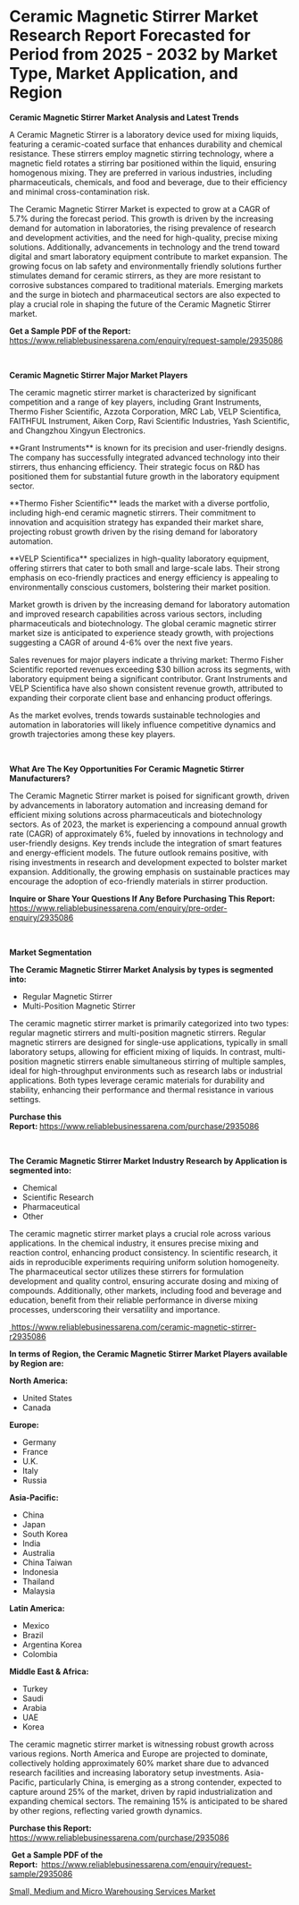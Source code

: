 <p><h1>Ceramic Magnetic Stirrer Market Research Report Forecasted for Period from 2025 -  2032 by Market Type, Market Application, and Region</h1></p><p><strong>Ceramic Magnetic Stirrer Market Analysis and Latest Trends</strong></p>
<p><p>A Ceramic Magnetic Stirrer is a laboratory device used for mixing liquids, featuring a ceramic-coated surface that enhances durability and chemical resistance. These stirrers employ magnetic stirring technology, where a magnetic field rotates a stirring bar positioned within the liquid, ensuring homogenous mixing. They are preferred in various industries, including pharmaceuticals, chemicals, and food and beverage, due to their efficiency and minimal cross-contamination risk.</p><p>The Ceramic Magnetic Stirrer Market is expected to grow at a CAGR of 5.7% during the forecast period. This growth is driven by the increasing demand for automation in laboratories, the rising prevalence of research and development activities, and the need for high-quality, precise mixing solutions. Additionally, advancements in technology and the trend toward digital and smart laboratory equipment contribute to market expansion. The growing focus on lab safety and environmentally friendly solutions further stimulates demand for ceramic stirrers, as they are more resistant to corrosive substances compared to traditional materials. Emerging markets and the surge in biotech and pharmaceutical sectors are also expected to play a crucial role in shaping the future of the Ceramic Magnetic Stirrer market.</p></p>
<p><strong>Get a Sample PDF of the Report:&nbsp;</strong> <a href="https://www.reliablebusinessarena.com/enquiry/request-sample/2935086?utm_campaign=3461&utm_medium=2&utm_source=Github&utm_content=ia&utm_term=14032025&utm_id=ceramic-magnetic-stirrer">https://www.reliablebusinessarena.com/enquiry/request-sample/2935086</a></p>
<p>&nbsp;</p>
<p><strong>Ceramic Magnetic Stirrer Major Market Players</strong></p>
<p><p>The ceramic magnetic stirrer market is characterized by significant competition and a range of key players, including Grant Instruments, Thermo Fisher Scientific, Azzota Corporation, MRC Lab, VELP Scientifica, FAITHFUL Instrument, Aiken Corp, Ravi Scientific Industries, Yash Scientific, and Changzhou Xingyun Electronics. </p><p>**Grant Instruments** is known for its precision and user-friendly designs. The company has successfully integrated advanced technology into their stirrers, thus enhancing efficiency. Their strategic focus on R&D has positioned them for substantial future growth in the laboratory equipment sector.</p><p>**Thermo Fisher Scientific** leads the market with a diverse portfolio, including high-end ceramic magnetic stirrers. Their commitment to innovation and acquisition strategy has expanded their market share, projecting robust growth driven by the rising demand for laboratory automation.</p><p>**VELP Scientifica** specializes in high-quality laboratory equipment, offering stirrers that cater to both small and large-scale labs. Their strong emphasis on eco-friendly practices and energy efficiency is appealing to environmentally conscious customers, bolstering their market position.</p><p>Market growth is driven by the increasing demand for laboratory automation and improved research capabilities across various sectors, including pharmaceuticals and biotechnology. The global ceramic magnetic stirrer market size is anticipated to experience steady growth, with projections suggesting a CAGR of around 4-6% over the next five years.</p><p>Sales revenues for major players indicate a thriving market: Thermo Fisher Scientific reported revenues exceeding $30 billion across its segments, with laboratory equipment being a significant contributor. Grant Instruments and VELP Scientifica have also shown consistent revenue growth, attributed to expanding their corporate client base and enhancing product offerings.</p><p>As the market evolves, trends towards sustainable technologies and automation in laboratories will likely influence competitive dynamics and growth trajectories among these key players.</p></p>
<p>&nbsp;</p>
<p><strong>What Are The Key Opportunities For Ceramic Magnetic Stirrer Manufacturers?</strong></p>
<p><p>The Ceramic Magnetic Stirrer market is poised for significant growth, driven by advancements in laboratory automation and increasing demand for efficient mixing solutions across pharmaceuticals and biotechnology sectors. As of 2023, the market is experiencing a compound annual growth rate (CAGR) of approximately 6%, fueled by innovations in technology and user-friendly designs. Key trends include the integration of smart features and energy-efficient models. The future outlook remains positive, with rising investments in research and development expected to bolster market expansion. Additionally, the growing emphasis on sustainable practices may encourage the adoption of eco-friendly materials in stirrer production.</p></p>
<p><strong>Inquire or Share Your Questions If Any Before Purchasing This Report:</strong> <a href="https://www.reliablebusinessarena.com/enquiry/pre-order-enquiry/2935086?utm_campaign=3461&utm_medium=2&utm_source=Github&utm_content=ia&utm_term=14032025&utm_id=ceramic-magnetic-stirrer">https://www.reliablebusinessarena.com/enquiry/pre-order-enquiry/2935086</a></p>
<p>&nbsp;</p>
<p><strong>Market Segmentation</strong></p>
<p><strong>The Ceramic Magnetic Stirrer Market Analysis by types is segmented into:</strong></p>
<p><ul><li>Regular Magnetic Stirrer</li><li>Multi-Position Magnetic Stirrer</li></ul></p>
<p><p>The ceramic magnetic stirrer market is primarily categorized into two types: regular magnetic stirrers and multi-position magnetic stirrers. Regular magnetic stirrers are designed for single-use applications, typically in small laboratory setups, allowing for efficient mixing of liquids. In contrast, multi-position magnetic stirrers enable simultaneous stirring of multiple samples, ideal for high-throughput environments such as research labs or industrial applications. Both types leverage ceramic materials for durability and stability, enhancing their performance and thermal resistance in various settings.</p></p>
<p><strong>Purchase this Report:&nbsp;</strong><a href="https://www.reliablebusinessarena.com/purchase/2935086?utm_campaign=3461&utm_medium=2&utm_source=Github&utm_content=ia&utm_term=14032025&utm_id=ceramic-magnetic-stirrer">https://www.reliablebusinessarena.com/purchase/2935086</a></p>
<p>&nbsp;</p>
<p><strong>The Ceramic Magnetic Stirrer Market Industry Research by Application is segmented into:</strong></p>
<p><ul><li>Chemical</li><li>Scientific Research</li><li>Pharmaceutical</li><li>Other</li></ul></p>
<p><p>The ceramic magnetic stirrer market plays a crucial role across various applications. In the chemical industry, it ensures precise mixing and reaction control, enhancing product consistency. In scientific research, it aids in reproducible experiments requiring uniform solution homogeneity. The pharmaceutical sector utilizes these stirrers for formulation development and quality control, ensuring accurate dosing and mixing of compounds. Additionally, other markets, including food and beverage and education, benefit from their reliable performance in diverse mixing processes, underscoring their versatility and importance.</p></p>
<p><a href="https://www.reliablebusinessarena.com/ceramic-magnetic-stirrer-r2935086?utm_campaign=3461&utm_medium=2&utm_source=Github&utm_content=ia&utm_term=14032025&utm_id=ceramic-magnetic-stirrer">&nbsp;https://www.reliablebusinessarena.com/ceramic-magnetic-stirrer-r2935086</a></p>
<p><strong>In terms of Region, the Ceramic Magnetic Stirrer Market Players available by Region are:</strong></p>
<p>
    <p> <strong> North America: </strong>
        <ul>
            <li>United States</li>
            <li>Canada</li>
        </ul>
        </p> 
    <p> <strong> Europe: </strong>
        <ul>
            <li>Germany</li>
            <li>France</li>
            <li>U.K.</li>
            <li>Italy</li>
            <li>Russia</li>
        </ul>
        </p> 
    <p> <strong> Asia-Pacific: </strong>
        <ul>
            <li>China</li>
            <li>Japan</li>
            <li>South Korea</li>
            <li>India</li>
            <li>Australia</li>
            <li>China Taiwan</li>
            <li>Indonesia</li>
            <li>Thailand</li>
            <li>Malaysia</li>
        </ul>
        </p> 
    <p> <strong> Latin America: </strong>
        <ul>
            <li>Mexico</li>
            <li>Brazil</li>
            <li>Argentina Korea</li>
            <li>Colombia</li>
        </ul>
        </p> 
    <p> <strong> Middle East & Africa: </strong>
        <ul>
            <li>Turkey</li>
            <li>Saudi</li>
            <li>Arabia</li>
            <li>UAE</li>
            <li>Korea</li>
        </ul>
    </p>
    </p>
<p><p>The ceramic magnetic stirrer market is witnessing robust growth across various regions. North America and Europe are projected to dominate, collectively holding approximately 60% market share due to advanced research facilities and increasing laboratory setup investments. Asia-Pacific, particularly China, is emerging as a strong contender, expected to capture around 25% of the market, driven by rapid industrialization and expanding chemical sectors. The remaining 15% is anticipated to be shared by other regions, reflecting varied growth dynamics.</p></p>
<p><strong>Purchase this Report: </strong><a href="https://www.reliablebusinessarena.com/purchase/2935086?utm_campaign=3461&utm_medium=2&utm_source=Github&utm_content=ia&utm_term=14032025&utm_id=ceramic-magnetic-stirrer">https://www.reliablebusinessarena.com/purchase/2935086</a></p>
<p>&nbsp;<strong>Get a Sample PDF of the Report:&nbsp;&nbsp;</strong><a href="https://www.reliablebusinessarena.com/enquiry/request-sample/2935086?utm_campaign=3461&utm_medium=2&utm_source=Github&utm_content=ia&utm_term=14032025&utm_id=ceramic-magnetic-stirrer">https://www.reliablebusinessarena.com/enquiry/request-sample/2935086</a></p>
<p><strong></strong></p>
<p><p><a href="https://github.com/mudgeadamsvx/Market-Research-Report-List-1/blob/main/small-medium-and-micro-warehousing-services-market.md?utm_campaign=3461&utm_medium=2&utm_source=Github&utm_content=ia&utm_term=14032025&utm_id=ceramic-magnetic-stirrer">Small, Medium and Micro Warehousing Services Market</a></p></p>